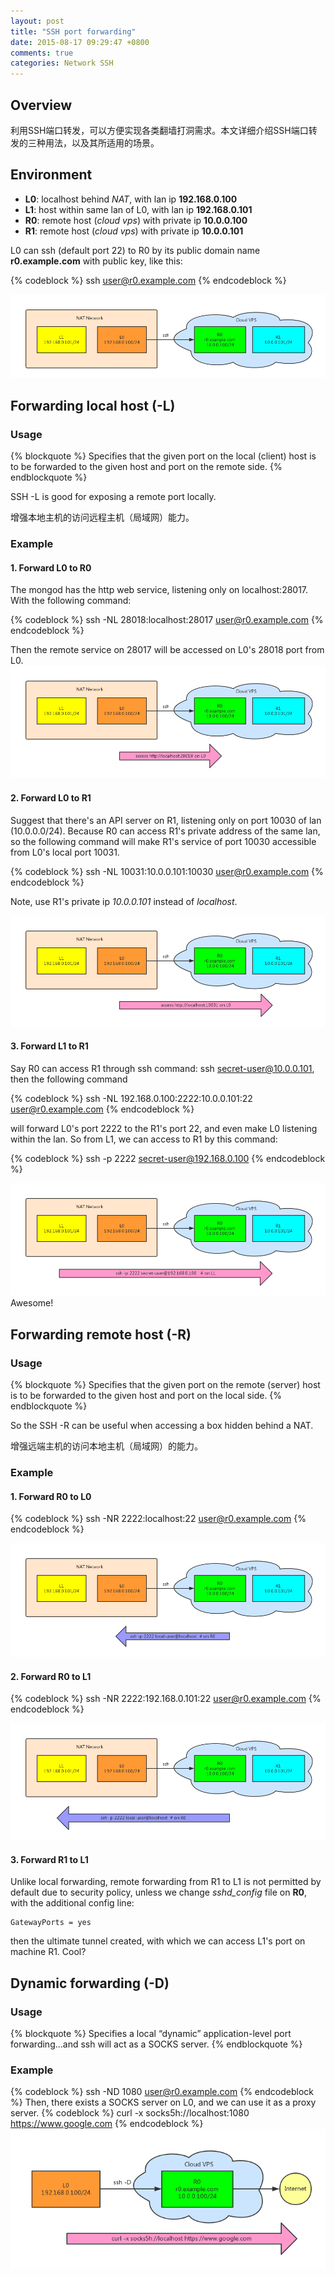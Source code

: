 ```yaml
---
layout: post
title: "SSH port forwarding"
date: 2015-08-17 09:29:47 +0800
comments: true
categories: Network SSH
---
```


## Overview

利用SSH端口转发，可以方便实现各类翻墙打洞需求。本文详细介绍SSH端口转发的三种用法，以及其所适用的场景。

## Environment

- **L0**: localhost behind *NAT*, with lan ip **192.168.0.100**
- **L1**: host within same lan of L0, with lan ip **192.168.0.101**
- **R0**: remote host (*cloud vps*) with private ip **10.0.0.100**
- **R1**: remote host (*cloud vps*) with private ip **10.0.0.101**

L0 can ssh (default port 22) to R0 by its public domain name **r0.example.com** with public key, like this:

{% codeblock %}
ssh user@r0.example.com
{% endcodeblock %}

![](/images/ssh-port-forwarding/0.png)
## Forwarding local host (-L)

### Usage

{% blockquote %}
Specifies that the given port on the local (client) host is to be forwarded to the given host and port on the remote side.
{% endblockquote %}

SSH -L is good for exposing a remote port locally.

增强本地主机的访问远程主机（局域网）能力。

### Example
#### 1. Forward L0 to R0

The mongod has the http web service, listening only on localhost:28017. With the following command:

{% codeblock %}
ssh -NL 28018:localhost:28017 user@r0.example.com
{% endcodeblock %}

Then the remote service on 28017 will be accessed on L0's 28018 port from L0.
![](/images/ssh-port-forwarding/1.png)

#### 2. Forward L0 to R1

Suggest that there's an API server on R1, listening only on port 10030 of lan (10.0.0.0/24).
Because R0 can access R1's private address of the same lan, so the following command will make R1's service of port 10030 accessible from L0's local port 10031.

{% codeblock %}
ssh -NL 10031:10.0.0.101:10030 user@r0.example.com
{% endcodeblock %}

Note, use R1's private ip *10.0.0.101* instead of *localhost*.

![](/images/ssh-port-forwarding/2.png)

#### 3. Forward L1 to R1

Say R0 can access R1 through ssh command: ssh secret-user@10.0.0.101, then the following command

{% codeblock %}
ssh -NL 192.168.0.100:2222:10.0.0.101:22 user@r0.example.com
{% endcodeblock %}

will forward L0's port 2222 to the R1's port 22, and even make L0 listening within the lan. So from L1, we can access to R1 by this command:

{% codeblock %}
ssh -p 2222 secret-user@192.168.0.100
{% endcodeblock %}

![](/images/ssh-port-forwarding/3.png)
Awesome!

## Forwarding remote host (-R)
### Usage
{% blockquote %}
Specifies that the given port on the remote (server) host is to be forwarded to the given host and port on the local side.
{% endblockquote %}

So the SSH -R can be useful when accessing a box hidden behind a NAT.

增强远端主机的访问本地主机（局域网）的能力。

### Example
#### 1. Forward R0 to L0

{% codeblock %}
ssh -NR 2222:localhost:22 user@r0.example.com
{% endcodeblock %}

![](/images/ssh-port-forwarding/4.png)

#### 2. Forward R0 to L1

{% codeblock %}
ssh -NR 2222:192.168.0.101:22 user@r0.example.com
{% endcodeblock %}

![](/images/ssh-port-forwarding/5.png)

#### 3. Forward R1 to L1
Unlike local forwarding, remote forwarding from R1 to L1 is not permitted by default due to security policy,
unless we change *sshd_config* file on **R0**, with the additional config line:
```
GatewayPorts = yes
```
then the ultimate tunnel created, with which we can access L1's port on machine R1. Cool?

## Dynamic forwarding (-D)
### Usage
{% blockquote %}
Specifies a local “dynamic” application-level port forwarding...and ssh will act as a SOCKS server.
{% endblockquote %}

### Example
{% codeblock %}
ssh -ND 1080 user@r0.example.com
{% endcodeblock %}
Then, there exists a SOCKS server on L0, and we can use it as a proxy server.
{% codeblock %}
curl -x socks5h://localhost:1080 https://www.google.com
{% endcodeblock %}
![](/images/ssh-port-forwarding/7.png)
